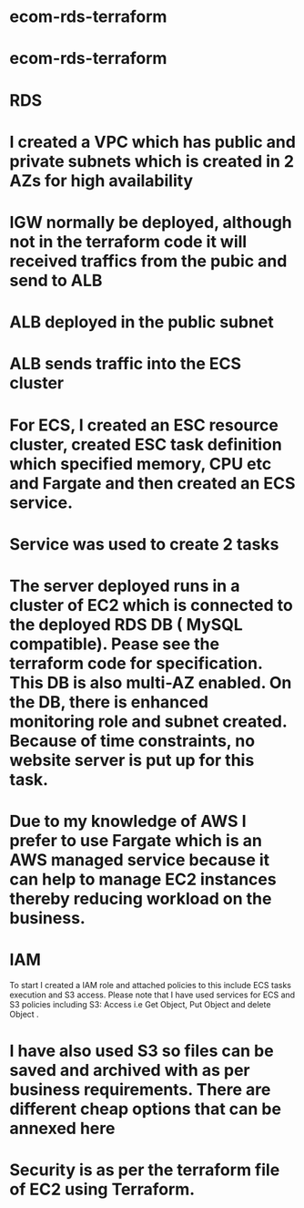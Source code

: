 # ecom-rds-terraform
# ecom-rds-terraform


# RDS

# I created a VPC which has public and private subnets which is created in 2 AZs for high availability
# IGW normally be deployed, although not in the terraform code it will received traffics from the pubic and send to ALB
# ALB deployed in the public subnet
# ALB sends traffic into the ECS cluster

# For ECS, I created an ESC resource cluster, created  ESC task definition  which specified memory, CPU etc and Fargate and then created an ECS service.
 
# Service was used to create 2 tasks

# The server deployed runs in a cluster of EC2 which is connected to the deployed RDS DB ( MySQL compatible).  Pease see the terraform code for specification. This DB is also multi-AZ enabled. On the DB, there is enhanced monitoring role and subnet created. Because of time constraints, no website server is put up for this task.
 
# Due to my knowledge of AWS I prefer to use Fargate which is an AWS managed service because it can help to  manage EC2 instances thereby reducing workload on the business. 

# IAM
 To start I created a IAM role and attached policies to this include    ECS tasks execution and S3  access. Please note that I have used services for ECS and S3 policies including S3: Access i.e  Get Object, Put Object and delete Object .

 

# I have also used S3 so files can be saved  and archived with as per business requirements. There are different cheap options that can be annexed here
 
#  Security is as per the terraform file of EC2 using Terraform. 
